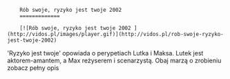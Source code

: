 
        Rób swoje, ryzyko jest twoje 2002 
        =============
        
        [![Rób swoje, ryzyko jest twoje 2002 ](http://vidos.pl/images/player.gif)](http://vidos.pl/rob-swoje-ryzyko-jest-twoje-2002)
        
        
 'Ryzyko jest twoje' opowiada o perypetiach Lutka i Maksa. Lutek jest aktorem-amantem, a Max reżyserem i scenarzystą. Obaj marzą o zrobieniu zobacz pełny opis
    